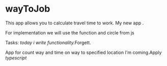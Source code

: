 # wayToJob

This app allows you to calculate travel time to work. 
My new app .

For implementation we will use the function and circle from js

Tasks:
<i>today i write functionality.</i>Forgett.

App for count way and time on way to specified location
I'm coming.Apply <i>typescript</i>
